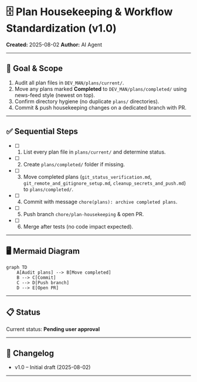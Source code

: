 # 🗄️ Plan Housekeeping & Workflow Standardization (v1.0)

**Created:** 2025-08-02
**Author:** AI Agent

---

## 🎯 Goal & Scope

1. Audit all plan files in `DEV_MAN/plans/current/`.
2. Move any plans marked **Completed** to `DEV_MAN/plans/completed/` using news-feed style (newest on top).
3. Confirm directory hygiene (no duplicate `plans/` directories).
4. Commit & push housekeeping changes on a dedicated branch with PR.

---

## ✅ Sequential Steps

- [ ] 1. List every plan file in `plans/current/` and determine status.
- [ ] 2. Create `plans/completed/` folder if missing.
- [ ] 3. Move completed plans (`git_status_verification.md`, `git_remote_and_gitignore_setup.md`, `cleanup_secrets_and_push.md`) to `plans/completed/`.
- [ ] 4. Commit with message `chore(plans): archive completed plans`.
- [ ] 5. Push branch `chore/plan-housekeeping` & open PR.
- [ ] 6. Merge after tests (no code impact expected).

---

## 🖥️ Mermaid Diagram

```mermaid
graph TD
    A[Audit plans] --> B[Move completed]
    B --> C[Commit]
    C --> D[Push branch]
    D --> E[Open PR]
```

---

## 📋 Status

Current status: **Pending user approval**

---

## 📝 Changelog

- v1.0 – Initial draft (2025-08-02)

---

